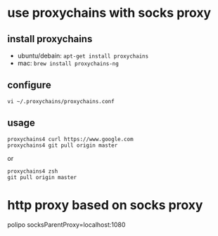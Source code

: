 use proxychains with socks proxy
================================

install proxychains
-------------------

- ubuntu/debain: `apt-get install proxychains`
- mac: `brew install proxychains-ng`

configure
---------

    vi ~/.proxychains/proxychains.conf

usage
-----

    proxychains4 curl https://www.google.com
    proxychains4 git pull origin master

or

    proxychains4 zsh
    git pull origin master

http proxy based on socks proxy
===============================

polipo socksParentProxy=localhost:1080
